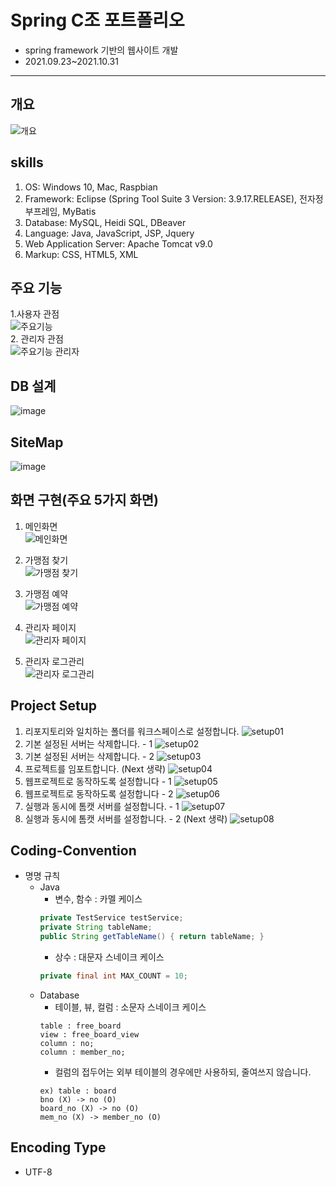 # Spring C조 포트폴리오
* spring framework 기반의 웹사이트 개발<br/>
* 2021.09.23~2021.10.31

<hr/>

## 개요

![개요](https://user-images.githubusercontent.com/73810338/143730939-33000fe9-2799-4383-88d5-c1e4e5fe5f24.png)

## skills
1. OS: Windows 10, Mac, Raspbian 
2. Framework:  Eclipse (Spring Tool Suite 3 Version: 3.9.17.RELEASE), 전자정부프레임, MyBatis
3. Database: MySQL, Heidi SQL, DBeaver
4. Language: Java, JavaScript, JSP, Jquery
5. Web Application Server: Apache Tomcat v9.0
6. Markup: CSS, HTML5, XML

## 주요 기능

1.사용자 관점<br/>
![주요기능](https://user-images.githubusercontent.com/73810338/143730709-ec4b164f-0b97-4abd-b73f-c19dddb9c98a.png)<br/>
2. 관리자 관점<br/>
![주요기능 관리자](https://user-images.githubusercontent.com/73810338/143730726-e6bc8e8f-7e5f-49aa-b813-61971154a453.png)<br/>

## DB 설계 
![image](https://user-images.githubusercontent.com/73810338/143730804-49377225-8118-486e-8de1-c1dacd916e68.png)

## SiteMap
![image](https://user-images.githubusercontent.com/73810338/143730810-967dde69-dc9d-4d8d-ba4e-e71c6aa22aa4.png)

## 화면 구현(주요 5가지 화면)
1. 메인화면 <br/>
![메인화면](https://user-images.githubusercontent.com/73810338/143730867-31939670-ef87-48e9-8644-888deb88023d.png)<br/>

2. 가맹점 찾기<br/>
![가맹점 찾기](https://user-images.githubusercontent.com/73810338/143730884-6f7d52be-d126-4ece-beeb-cb311cc7c787.png)<br/>

3. 가맹점 예약<br/>
![가맹점 예약](https://user-images.githubusercontent.com/73810338/143730889-8dd4b2f5-60a6-40a6-897a-6dfb8ca7ffe6.png)<br/>

4. 관리자 페이지<br/>
![관리자 페이지](https://user-images.githubusercontent.com/73810338/143730891-e5247e25-979d-46b9-bfdb-243365d78cd9.png)<br/>

5. 관리자 로그관리<br/>
![관리자 로그관리](https://user-images.githubusercontent.com/73810338/143730897-f8cac8e2-51d9-4e4b-8a1b-ae95bc820a09.png)<br/>

## Project Setup
1. 리포지토리와 일치하는 폴더를 워크스페이스로 설정합니다.
![setup01](https://user-images.githubusercontent.com/28214971/133531373-1f241b30-e7ac-4a0a-8ba1-98d302235574.png)
2. 기본 설정된 서버는 삭제합니다. - 1
![setup02](https://user-images.githubusercontent.com/28214971/133531586-5378cd10-96bb-41b5-9676-85113251a28d.png)
3. 기본 설정된 서버는 삭제합니다. - 2
![setup03](https://user-images.githubusercontent.com/28214971/133531588-24410bb2-3c78-4830-9ede-02f6dd3479f0.png)
4. 프로젝트를 임포트합니다. (Next 생략)
![setup04](https://user-images.githubusercontent.com/28214971/133531589-1c4f4545-2eae-443a-894a-8a58983e5123.png)
5. 웹프로젝트로 동작하도록 설정합니다 - 1
![setup05](https://user-images.githubusercontent.com/28214971/133531590-a68d311c-a6ab-452c-b8fd-14ced0b55278.png)
6. 웹프로젝트로 동작하도록 설정합니다 - 2
![setup06](https://user-images.githubusercontent.com/28214971/133531591-af3d80cc-ffc3-42f9-b3de-72d261097441.png)
7. 실행과 동시에 톰캣 서버를 설정합니다. - 1
![setup07](https://user-images.githubusercontent.com/28214971/133531592-2a79abc9-879e-48de-ae8d-438cc1ed441f.png)
8. 실행과 동시에 톰캣 서버를 설정합니다. - 2 (Next 생략)
![setup08](https://user-images.githubusercontent.com/28214971/133531593-61ca62f1-8178-47ee-99dd-e83be2c93d95.png)

## Coding-Convention
* 명명 규칙
  * Java 
    * 변수, 함수 : 카멜 케이스
    ```java
    private TestService testService;
    private String tableName;
    public String getTableName() { return tableName; }
    ```
    * 상수 : 대문자 스네이크 케이스
    ```java
    private final int MAX_COUNT = 10;
    ```
  * Database
    * 테이블, 뷰, 컬럼 : 소문자 스네이크 케이스
    ```
    table : free_board
    view : free_board_view
    column : no;
    column : member_no;
    ```
    * 컬럼의 접두어는 외부 테이블의 경우에만 사용하되, 줄여쓰지 않습니다.
    ```
    ex) table : board
    bno (X) -> no (O)
    board_no (X) -> no (O)
    mem_no (X) -> member_no (O)
    ```
## Encoding Type
  * UTF-8
